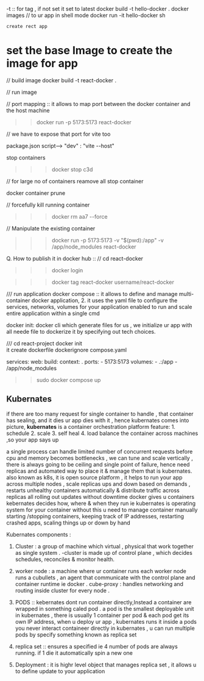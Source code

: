-t :: for tag , if not set it set to latest 
    docker build -t hello-docker .
    docker images 
// to ur app in shell mode 
    docker run -it hello-docker sh
    
    create rect app 

# set the base Image to create the image for app

// build image
docker build -t react-docker .

// run image 


// port mapping :: it allows to map port between the docker container and the host machine 

>> docker run -p 5173:5173 react-docker

// we have to expose that port for vite too

package.json 
script--> "dev" : "vite --host"

stop containers
>>> docker stop c3d

// for large no of containers reamove all stop container 

docker container prune

// forcefully kill running container
>>> docker rm aa7 --force

// Manipulate the existing container 
>>> docker run -p 5173:5173 -v "$(pwd):/app" -v /app/node_modules react-docker


Q. How to publish it in docker hub ::
// cd react-docker 
>>> docker login

>>> docker tag react-docker username/react-docker

/// run application 
docker compose :: it allows to define and manage multi-container docker application,
2. it uses the yaml file to configure the services, networks, volumes for your application enabled to  run and scale entire application within a single cmd 

docker init: docker cli which generate files for us ,
we initialize ur app with all neede file to dockerize it by specifying out tech choices.


/// cd react-project 
docker init  
it create dockerfile
dockerignore
compose.yaml

services:
  web:
    build:
      context: .
    ports:
      - 5173:5173
     volumes:
       - .:/app
       - /app/node_modules


>> sudo docker compose up
## Kubernates 
if there are too many request for single container to handle , that container has sealing, and it dies ur app dies with it , hence kubernates comes into picture,
**kubernates** is a container orchestration platform 
feature:
    1. schedule 
    2. scale 
    3. self heal 
    4. load balance the container across machines ,so your app says up

a single process can handle limited number of concurrent requests before cpu and memory becomes bottlenecks ,
we can tune and scale vertically , there is always going to be ceiling and single point of failure, hence need replicas and 
automated way to place it & manage them that is kubernates.
also known as k8s, it is open source platform ,
it helps to run your app across multiple nodes , 
scale replicas ups and down based on demands , 
restarts unhealthy containers automatically 
& distribute traffic across replicas 
all rolling out updates without downtime
docker gives u  containers 
kebernates decides how, where & when they run 
ie kubernates is operating system for your container without this u need to manage container manually 
    starting /stopping containers,
    keeping track of IP addresses,
    restarting crashed apps,
    scaling things up or down by hand 

Kubernates components :
   1. Cluster :
        a group of machine which virtual , physical that work together as single system .
        -cluster is made up of control plane , which decides schedules, reconciles & monitor health.

  2. worker node : a machine where ur container runs 
    each worker node runs a cubullets , an agent that communicate with the control plane and container runtime ie docker .
    cube-proxy : handles networking and routing inside cluster for every node .

3. PODS :: 
    kebernates dont run container directly,Instead a container are wrapped in something caled pod .
    a pod is the smallest deployable unit in kubernates , there is usually 1 container per pod  & each pod get its own IP address,
    when u deploy ur app , kubernates runs it inside a pods 
    you never interact containeer directly in kubernates ,
    u can run multiple pods by specify something known as replica set  
5. replica set  :: ensures a specified ie 4 number of pods are always running.
    if 1 die it automatically spin a new one


6. Deployment :
 it is highr level object that manages replica set ,
 it allows u to define update to your application 